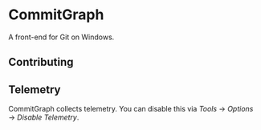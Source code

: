 # CommitGraph

A front-end for Git on Windows.

## Contributing

## Telemetry

CommitGraph collects telemetry. You can disable this via *Tools* &rarr; *Options* &rarr; *Disable Telemetry*.